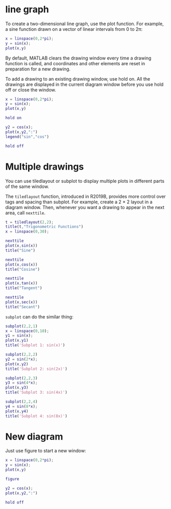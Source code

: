# line graph
To create a two-dimensional line graph, use the plot function. For example, a sine function drawn on a vector of linear intervals from 0 to 2π:
```matlab
x = linspace(0,2*pi);
y = sin(x);
plot(x,y)
```
By default, MATLAB clears the drawing window every time a drawing function is called, and coordinates and other elements are reset in preparation for a new drawing.

To add a drawing to an existing drawing window, use hold on. All the drawings are displayed in the current diagram window before you use hold off or close the window.
```matlab
x = linspace(0,2*pi);
y = sin(x);
plot(x,y)

hold on

y2 = cos(x);
plot(x,y2,":")
legend("sin","cos")

hold off
```

# Multiple drawings

You can use tiledlayout or subplot to display multiple plots in different parts of the same window.

The `tiledlayout` function, introduced in R2019B, provides more control over tags and spacing than subplot. For example, create a 2 × 2 layout in a diagram window. Then, whenever you want a drawing to appear in the next area, call `nexttile`.
```matlab
t = tiledlayout(2,2);
title(t,"Trigonometric Functions")
x = linspace(0,30);

nexttile
plot(x,sin(x))
title("Sine")

nexttile
plot(x,cos(x))
title("Cosine")

nexttile
plot(x,tan(x))
title("Tangent")

nexttile
plot(x,sec(x))
title("Secant")
```
`subplot` can do the similar thing:
```matlab
subplot(2,2,1)
x = linspace(0,10);
y1 = sin(x);
plot(x,y1)
title('Subplot 1: sin(x)')

subplot(2,2,2)
y2 = sin(2*x);
plot(x,y2)
title('Subplot 2: sin(2x)')

subplot(2,2,3)
y3 = sin(4*x);
plot(x,y3)
title('Subplot 3: sin(4x)')

subplot(2,2,4)
y4 = sin(8*x);
plot(x,y4)
title('Subplot 4: sin(8x)')
```

# New diagram
Just use figure to start a new window:
```matlab
x = linspace(0,2*pi);
y = sin(x);
plot(x,y)

figure

y2 = cos(x);
plot(x,y2,":")

hold off
```